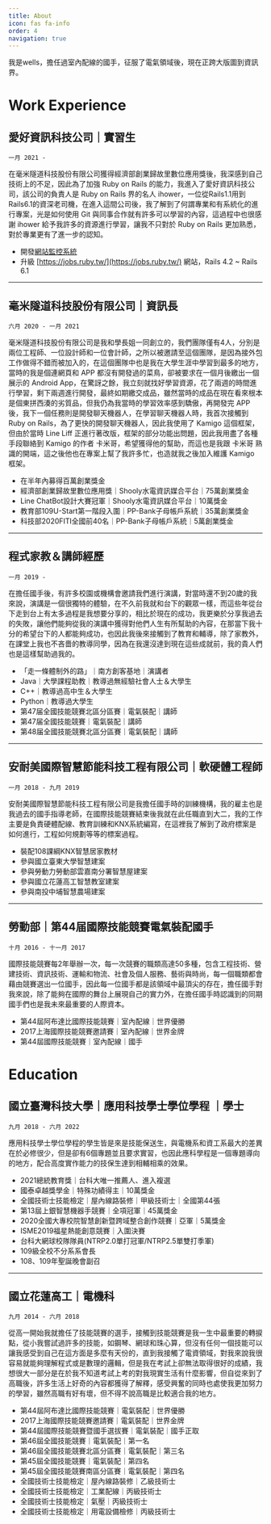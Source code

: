 ```yaml
---
title: About
icon: fas fa-info
order: 4
navigation: true
---
```

我是wells，擔任過室內配線的國手，征服了電氣領域後，現在正跨大版圖到資訊界。

# Work Experience
## 愛好資訊科技公司｜實習生
`一月 2021 -`

在毫米隧道科技股份有限公司獲得經濟部創業歸故里數位應用獎後，我深感到自己技術上的不足，因此為了加強 Ruby on Rails 的能力，我進入了愛好資訊科技公司，該公司的負責人是 Ruby on Rails 界的名人 ihower，一位從Rails1.1用到Rails6.1的資深老司機，在進入這間公司後，我了解到了何謂專業和有系統化的進行專案，光是如何使用 Git 與同事合作就有許多可以學習的內容，這過程中也很感謝 ihower 給予我許多的資源進行學習，讓我不只對於 Ruby on Rails 更加熟悉，對於專業更有了進一步的認知。

- 開發[網站監控系統](https://uptime.tw/)
- 升級 [https://jobs.ruby.tw/](https://jobs.ruby.tw/) 網站，Rails 4.2 ~ Rails 6.1

---

## 毫米隧道科技股份有限公司｜資訊長
`六月 2020 - 一月 2021`

毫米隧道科技股份有限公司是我和學長姐一同創立的，我們團隊僅有4人，分別是兩位工程師、一位設計師和一位會計師，之所以被邀請至這個團隊，是因為接外包工作做得不錯而被加入的，在這個團隊中也是我在大學生涯中學習到最多的地方，當時的我是個連網頁和 APP 都沒有開發過的菜鳥，卻被要求在一個月後繳出一個展示的 Android App，在驚訝之餘，我立刻就找好學習資源，花了兩週的時間進行學習，剩下兩週進行開發，最終如期繳交成品，雖然當時的成品在現在看來根本是個東拼西湊的劣質品，但我仍為我當時的學習效率感到驕傲，再開發完 APP 後，我下一個任務則是開發聊天機器人，在學習聊天機器人時，我首次接觸到 Ruby on Rails，為了更快的開發聊天機器人，因此我使用了 Kamigo 這個框架，但由於當時 Line Liff 正進行著改版，框架的部分功能出問題，因此我用盡了各種手段聯絡到 Kamigo 的作者 卡米哥，希望獲得他的幫助，而這也是我跟 卡米哥 熟識的開端，這之後他也在專案上幫了我許多忙，也造就我之後加入維護 Kamigo 框架。

- 在半年內募得百萬創業獎金
- 經濟部創業歸故里數位應用獎｜Shooly水電資訊媒合平台｜75萬創業獎金
- Line ChatBot設計大賽冠軍｜Shooly水電資訊媒合平台｜10萬獎金
- 教育部109U-Start第一階段入圍｜PP-Bank子母帳戶系統｜35萬創業獎金
- 科技部2020FITI全國前40名｜PP-Bank子母帳戶系統｜5萬創業獎金

---

## 程式家教＆講師經歷
`一月 2019 - `

在擔任國手後，有許多校園或機構會邀請我們進行演講，對當時還不到20歲的我來說，演講是一個很獨特的體驗，在不久前我就和台下的觀眾一樣，而這些年從台下走到台上有太多過程是我想要分享的，相比於現在的成功，我更樂於分享我過去的失敗，讓他們能夠從我的演講中獲得對他們人生有所幫助的內容，在那當下我十分的希望台下的人都能夠成功，也因此我後來接觸到了教育和輔導，除了家教外，在課堂上我也不吝嗇的教導同學，因為在我還沒達到現在這些成就前，我的貴人們也是這樣幫助過我的。

- 「走一條體制外的路」｜南方創客基地｜演講者
- Java｜大學課程助教｜教導過無經驗社會人士＆大學生
- C++｜教導過高中生＆大學生
- Python｜教導過大學生
- 第47届全國技能競賽北區分區賽｜電氣裝配｜講師
- 第47届全國技能競賽｜電氣裝配｜講師
- 第48届全國技能競賽北區分區賽｜電氣裝配｜講師

---

## 安耐美國際智慧節能科技工程有限公司｜軟硬體工程師
`一月 2018 - 九月 2019`

安耐美國際智慧節能科技工程有限公司是我擔任國手時的訓練機構，我的雇主也是我過去的國手指導老師，在國際技能競賽結束後我就在此任職直到大二，我的工作主要是負責硬體配線、教育訓練和KNX系統編寫，在這裡我了解到了政府標案是如何進行，工程如何規劃等等的標案過程。

- 裝配108課綱KNX智慧居家教材
- 參與國立臺東大學智慧建案
- 參與勞動力勞動部雲嘉南分署智慧屋建案
- 參與國立花蓮高工智慧教室建案
- 參與南投中埔智慧農場建案

---

## 勞動部｜第44届國際技能競賽電氣裝配國手
`十月 2016 - 十一月 2017`

國際技能競賽每2年舉辦一次，每一次競賽的職類高達50多種，包含工程技術、營建技術、資訊技術、運輸和物流、社會及個人服務、藝術與時尚，每一個職類都會藉由競賽選出一位國手，因此每一位國手都是該領域中最頂尖的存在，擔任國手對我來說，除了能夠在國際的舞台上展現自己的實力外，在擔任國手時認識到的同期國手們也是我未來最重要的人際資本。

- 第44屆阿布達比國際技能競賽｜室內配線｜世界優勝
- 2017上海國際技能競賽邀請賽｜室內配線｜世界金牌
- 第44屆國際技能競賽｜室內配線｜國手

# Education
## 國立臺灣科技大學｜應用科技學士學位學程  ｜學士
`九月 2018 - 六月 2022`

應用科技學士學位學程的學生皆是來是技能保送生，與電機系和資工系最大的差異在於必修很少，但是卻有6個專題並且要求實習，也因此應科學程是一個專題導向的地方，配合高度實作能力的技保生達到相輔相乘的效果。

- 2021總統教育獎｜台科大唯一推薦人、進入複選
- 國泰卓越獎學金｜特殊功績得主｜10萬獎金
- 全國技術士技能檢定｜屋內線路裝修｜甲級技術士｜全國第44張
- 第13屆上銀智慧機器手競賽｜全項冠軍｜45萬獎金
- 2020全國大專校院智慧創新暨跨域整合創作競賽｜亞軍｜5萬獎金
- ISME2019福星熱能創意競賽｜入圍決賽
- 台科大網球校隊隊員(NTRP2.0單打冠軍/NTRP2.5單雙打季軍)
- 109級全校不分系系會長
- 108、109年聖誕晚會副召

---

## 國立花蓮高工｜電機科
`九月 2014 - 六月 2018`

從高一開始我就擔任了技能競賽的選手，接觸到技能競賽是我一生中最重要的轉捩點，從小我嘗試過許多的技能，如鋼琴、網球和珠心算，但沒有任何一個技能可以讓我感受到自己在這方面是多麼有天份的，直到我接觸了電資領域，對我來說我很容易就能夠理解程式或是數理的邏輯，但是我在考試上卻無法取得很好的成績，我想很大一部分是在於我不知道考試上考的對我現實生活有什麼影響，但自從來到了高職後，許多生活上好奇的內容都獲得了解釋，感受興奮的同時也處使我更加努力的學習，雖然高職有好有壞，但不得不說高職是比較適合我的地方。

- 第44屆阿布達比國際技能競賽｜電氣裝配｜世界優勝
- 2017上海國際技能競賽邀請賽｜電氣裝配｜世界金牌
- 第44屆國際技能競賽暨國手選拔賽｜電氣裝配｜國手正取
- 第46屆全國技能競賽｜電氣裝配｜第一名
- 第46屆全國技能競賽北區分區賽｜電氣裝配｜第三名
- 第45屆全國技能競賽｜電氣裝配｜第四名
- 第45屆全國技能競賽南區分區賽｜電氣裝配｜第四名
- 全國技術士技能檢定｜屋內線路裝修｜乙級技術士
- 全國技術士技能檢定｜工業配線｜丙級技術士
- 全國技術士技能檢定｜氣壓｜丙級技術士
- 全國技術士技能檢定｜用電設備檢修｜丙級技術士